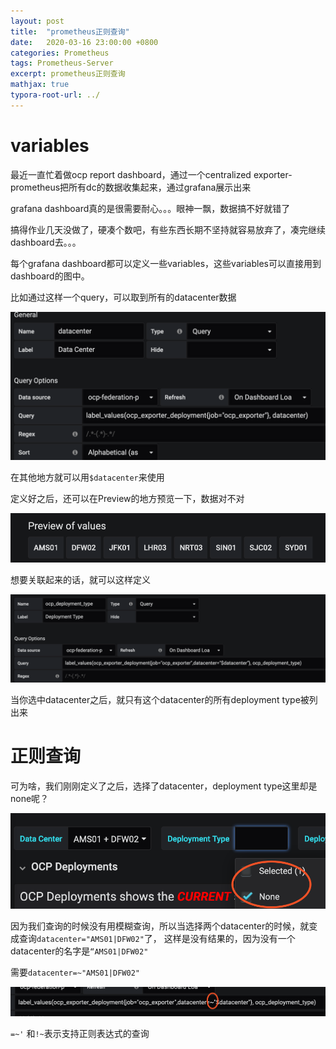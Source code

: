 ```yaml
---
layout: post
title:  "prometheus正则查询"
date:   2020-03-16 23:00:00 +0800
categories: Prometheus
tags: Prometheus-Server
excerpt: prometheus正则查询
mathjax: true
typora-root-url: ../
---
```


# variables

最近一直忙着做ocp report dashboard，通过一个centralized exporter-prometheus把所有dc的数据收集起来，通过grafana展示出来

grafana dashboard真的是很需要耐心。。。眼神一飘，数据搞不好就错了

搞得作业几天没做了，硬凑个数吧，有些东西长期不坚持就容易放弃了，凑完继续dashboard去。。。

每个grafana dashboard都可以定义一些variables，这些variables可以直接用到dashboard的图中。

比如通过这样一个query，可以取到所有的datacenter数据

![image-20200316195518843](/../assets/images/image-20200316195518843.png)

在其他地方就可以用`$datacenter`来使用

定义好之后，还可以在Preview的地方预览一下，数据对不对

![image-20200316195655233](/../assets/images/image-20200316195655233.png)

想要关联起来的话，就可以这样定义

![image-20200316195731079](/../assets/images/image-20200316195731079.png)

当你选中datacenter之后，就只有这个datacenter的所有deployment type被列出来

# 正则查询

可为啥，我们刚刚定义了之后，选择了datacenter，deployment type这里却是none呢？

![image-20200316195905711](/../assets/images/image-20200316195905711.png)

因为我们查询的时候没有用模糊查询，所以当选择两个datacenter的时候，就变成查询`datacenter="AMS01|DFW02"`了， 这样是没有结果的，因为没有一个datacenter的名字是`“AMS01|DFW02"`

需要`datacenter=~"AMS01|DFW02"`

![image-20200316200150301](/../assets/images/image-20200316200150301.png)

`=~'` 和`!~`表示支持正则表达式的查询

